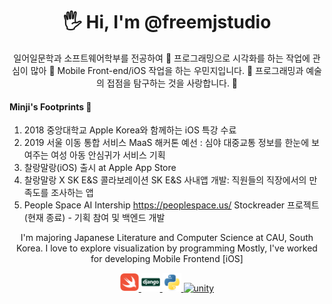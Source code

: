 

<div align=center><h1> 🖐️ Hi, I'm @freemjstudio </h1></div>
<div align=center>
일어일문학과 소프트웨어학부를 전공하여 🏫 
프로그래밍으로 시각화를 하는 작업에 관심이 많아 👀 
Mobile Front-end/iOS 작업을 하는 우민지입니다. 📱
프로그래밍과 예술의 접점을 탐구하는 것을 사랑합니다. 🎨


  
</div>
 
 

#### Minji's Footprints 👣

1. 2018 중앙대학교 Apple Korea와 함께하는 iOS 특강 수료
2. 2019 서울 이동 통합 서비스 MaaS 해커톤 예선
   : 심야 대중교통 정보를 한눈에 보여주는 여성 아동 안심귀가 서비스 기획
3. 찰랑말랑(iOS) 출시 at Apple App Store
4. 찰랑말랑 X SK E&S 콜라보레이션 
   SK E&S 사내앱 개발: 직원들의 직장에서의 만족도를 조사하는 앱
5. People Space AI Intership https://peoplespace.us/
   Stockreader 프로젝트 (현재 종료) - 기획 참여 및 백엔드 개발 
  

<div align=center>
 
I'm majoring Japanese Literature and Computer Science at CAU, South Korea.
I love to explore visualization by programming
Mostly, I've worked for developing Mobile Frontend [iOS] 
 
  
</div>
 


<div align= center>
<a href="https://developer.apple.com/swift/" target="_blank"> <img src="https://raw.githubusercontent.com/devicons/devicon/master/icons/swift/swift-original.svg" alt="swift" width="30" height="30"/> </a> 
 <a href="https://www.djangoproject.com/" target="_blank"> <img src="https://raw.githubusercontent.com/devicons/devicon/master/icons/django/django-original.svg" alt="django" width="30" height="30"/>  <a href="https://www.python.org" target="_blank">
<img src="https://raw.githubusercontent.com/devicons/devicon/master/icons/python/python-original.svg" alt="python" width="30" height="30"/> </a> <a href="https://unity.com/" target="_blank"> <img src="https://www.vectorlogo.zone/logos/unity3d/unity3d-icon.svg" alt="unity" width="30" height="30"/> </a>
</div>
